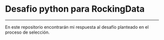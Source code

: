 # Desafio python para RockingData
---

En este repositorio encontrarán mi respuesta al desafío planteado en el proceso de selección.
